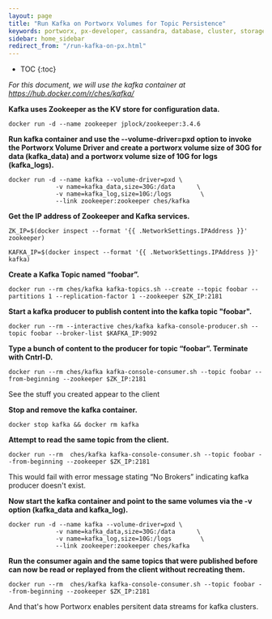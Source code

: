```yaml
---
layout: page
title: "Run Kafka on Portworx Volumes for Topic Persistence"
keywords: portworx, px-developer, cassandra, database, cluster, storage
sidebar: home_sidebar
redirect_from: "/run-kafka-on-px.html"
---
```


* TOC
{:toc}

*For this document, we will use the kafka container at https://hub.docker.com/r/ches/kafka/*

**Kafka uses Zookeeper as the KV store for configuration data.**

```
docker run -d --name zookeeper jplock/zookeeper:3.4.6
```

**Run kafka container and use the --volume-driver=pxd option to invoke the Portworx Volume Driver and create a portworx volume size of 30G for data (kafka_data) and a portworx volume size of 10G for logs (kafka_logs).**

```
docker run -d --name kafka --volume-driver=pxd \
             -v name=kafka_data,size=30G:/data      \
             -v name=kafka_log,size=10G:/logs        \
             --link zookeeper:zookeeper ches/kafka
```
**Get the IP address of Zookeeper and Kafka services.**

```
ZK_IP=$(docker inspect --format '{{ .NetworkSettings.IPAddress }}' zookeeper)

KAFKA_IP=$(docker inspect --format '{{ .NetworkSettings.IPAddress }}' kafka)
```

**Create a Kafka Topic named “foobar”.**

```
docker run --rm ches/kafka kafka-topics.sh --create --topic foobar --partitions 1 --replication-factor 1 --zookeeper $ZK_IP:2181
```

**Start a kafka producer to publish content into the kafka topic "foobar".**

```
docker run --rm --interactive ches/kafka kafka-console-producer.sh --topic foobar --broker-list $KAFKA_IP:9092
```
**Type a bunch of content to the producer for topic “foobar”.   Terminate with Cntrl-D.**

```
docker run --rm ches/kafka kafka-console-consumer.sh --topic foobar --from-beginning --zookeeper $ZK_IP:2181
```
See the stuff you created appear to the client

**Stop and remove the kafka container.**

```
docker stop kafka && docker rm kafka    
```

**Attempt to read the same topic from the client.**

```
docker run --rm  ches/kafka kafka-console-consumer.sh --topic foobar --from-beginning --zookeeper $ZK_IP:2181                 
```

This would fail with error message stating “No Brokers” indicating kafka producer doesn't exist.

**Now start the kafka container and point to the same volumes via the -v option (kafka_data and kafka_log).**

```
docker run -d --name kafka --volume-driver=pxd \
             -v name=kafka_data,size=30G:/data      \
             -v name=kafka_log,size=10G:/logs        \
             --link zookeeper:zookeeper ches/kafka
```
**Run the consumer again and the same topics that were published before can now be read or replayed from the client without recreating them.**

```
docker run --rm  ches/kafka kafka-console-consumer.sh --topic foobar --from-beginning --zookeeper $ZK_IP:2181
```

And that's how Portworx enables persitent data streams for kafka clusters.



